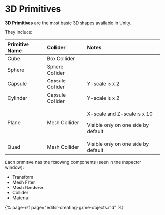 # 3D Primitives

**3D Primitives** are the most basic 3D shapes available in Unity.

They include:

<table>
  <thead>
    <tr>
      <th style="text-align:left">Primitive Name</th>
      <th style="text-align:left">Collider</th>
      <th style="text-align:left">Notes</th>
    </tr>
  </thead>
  <tbody>
    <tr>
      <td style="text-align:left">Cube</td>
      <td style="text-align:left">Box Collider</td>
      <td style="text-align:left"></td>
    </tr>
    <tr>
      <td style="text-align:left">Sphere</td>
      <td style="text-align:left">Sphere Collider</td>
      <td style="text-align:left"></td>
    </tr>
    <tr>
      <td style="text-align:left">Capsule</td>
      <td style="text-align:left">Capsule Collider</td>
      <td style="text-align:left">Y-scale is x 2</td>
    </tr>
    <tr>
      <td style="text-align:left">Cylinder</td>
      <td style="text-align:left">Capsule Collider</td>
      <td style="text-align:left">Y-scale is x 2</td>
    </tr>
    <tr>
      <td style="text-align:left">Plane</td>
      <td style="text-align:left">Mesh Collider</td>
      <td style="text-align:left">
        <p>X-scale and Z-scale is x 10</p>
        <p>Visible only on one side by default</p>
      </td>
    </tr>
    <tr>
      <td style="text-align:left">Quad</td>
      <td style="text-align:left">Mesh Collider</td>
      <td style="text-align:left">Visible only on one side by default</td>
    </tr>
  </tbody>
</table>

Each primitive has the following components \(seen in the Inspector window\):

* Transform
* Mesh Filter
* Mesh Renderer
* Collider
* Material

{% page-ref page="editor-creating-game-objects.md" %}



